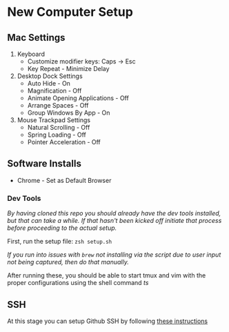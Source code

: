 # New Computer Setup

## Mac Settings

1. Keyboard
    * Customize modifier keys: Caps -> Esc
    * Key Repeat - Minimize Delay
2. Desktop Dock Settings
    * Auto Hide - On
    * Magnification - Off
    * Animate Opening Applications - Off
    * Arrange Spaces - Off
    * Group Windows By App - On
3. Mouse Trackpad Settings
    * Natural Scrolling - Off
    * Spring Loading - Off
    * Pointer Acceleration - Off

## Software Installs

* Chrome - Set as Default Browser

### Dev Tools

*By having cloned this repo you should already have the dev tools installed, but that can take a while.
If that hasn't been kicked off initiate that process before proceeding to the actual setup.*

First, run the setup file: 
`zsh setup.sh`

*If you run into issues with `brew` not installing via the script due to user input not being captured, then do that manually.*

After running these, you should be able to start tmux and vim with the proper configurations using the shell command *ts* 


## SSH

At this stage you can setup Github SSH by following [these instructions](https://docs.github.com/en/authentication/connecting-to-github-with-ssh/generating-a-new-ssh-key-and-adding-it-to-the-ssh-agent)
